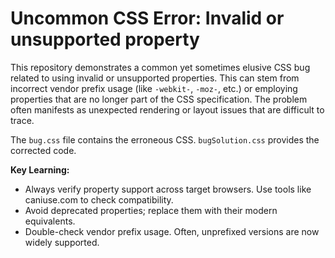 # Uncommon CSS Error: Invalid or unsupported property

This repository demonstrates a common yet sometimes elusive CSS bug related to using invalid or unsupported properties.  This can stem from incorrect vendor prefix usage (like `-webkit-`, `-moz-`, etc.) or employing properties that are no longer part of the CSS specification.  The problem often manifests as unexpected rendering or layout issues that are difficult to trace.

The `bug.css` file contains the erroneous CSS.  `bugSolution.css` provides the corrected code.

**Key Learning:**
* Always verify property support across target browsers.  Use tools like caniuse.com to check compatibility.
* Avoid deprecated properties; replace them with their modern equivalents.
* Double-check vendor prefix usage. Often, unprefixed versions are now widely supported.